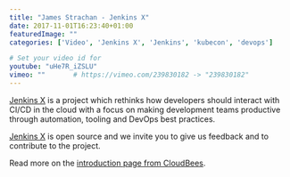 ```yaml
---
title: "James Strachan - Jenkins X"
date: 2017-11-01T16:23:40+01:00
featuredImage: ""
categories: ['Video', 'Jenkins X', 'Jenkins', 'kubecon', 'devops']

# Set your video id for
youtube: "uHe7R_iZSLU"
vimeo: ""       # https://vimeo.com/239830182 -> "239830182"
---
```


<!--more-->

[Jenkins X](https://github.com/jenkins-x) is a project which rethinks how developers should interact with CI/CD in the cloud with a focus on making development teams productive through automation, tooling and DevOps best practices.

[Jenkins X](https://github.com/jenkins-x) is open source and we invite you to give us feedback and to contribute to the project.

Read more on the [introduction page from CloudBees](https://jenkins.io/blog/2018/03/19/introducing-jenkins-x/).
